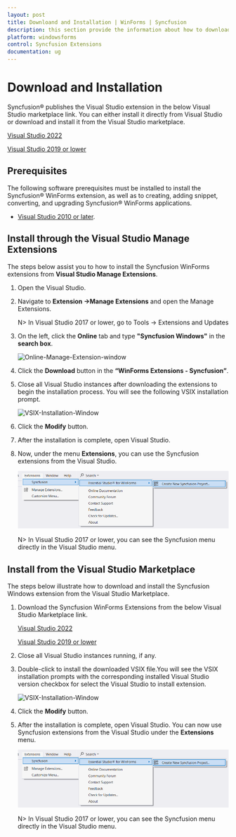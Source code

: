 ```yaml
---
layout: post
title: Downloand and Installation | WinForms | Syncfusion
description: this section provide the information about how to download and install the extensions in Visual Studio.
platform: windowsforms
control: Syncfusion Extensions
documentation: ug
---
```


# Download and Installation

Syncfusion® publishes the Visual Studio extension in the below Visual Studio marketplace link. You can either install it directly from Visual Studio or download and install it from the Visual Studio marketplace.

[Visual Studio 2022](https://marketplace.visualstudio.com/items?itemName=SyncfusionInc.WindowsVSExtensions)

[Visual Studio 2019 or lower](https://marketplace.visualstudio.com/items?itemName=SyncfusionInc.Windows-Extensions)

## Prerequisites

The following software prerequisites must be installed to install the Syncfusion® WinForms extension, as well as to creating, adding snippet, converting, and upgrading Syncfusion® WinForms applications.

* [Visual Studio 2010 or later](https://visualstudio.microsoft.com/downloads).

## Install through the Visual Studio Manage Extensions

The steps below assist you to how to install the Syncfusion WinForms extensions from **Visual Studio Manage Extensions**.

1. Open the Visual Studio.

2. Navigate to **Extension ->Manage Extensions** and open the Manage Extensions.

     N>  In Visual Studio 2017 or lower, go to Tools -> Extensions and Updates

3. On the left, click the **Online** tab and type **"Syncfusion Windows"** in the **search box**.

    ![Online-Manage-Extension-window](Download-Installation-Images/Online-Manage-Extension-window.png)

4. Click the **Download** button in the **“WinForms Extensions - Syncfusion”**.

5. Close all Visual Studio instances after downloading the extensions to begin the installation process. You will see the following VSIX installation prompt.

    ![VSIX-Installation-Window](Download-Installation-Images/InstallUpdatedVersion.png)

6. Click the **Modify** button.

7. After the installation is complete, open Visual Studio.

8. Now, under the menu **Extensions**, you can use the Syncfusion extensions from the Visual Studio.

    ![SyncfusionMenu](Download-Installation-Images/SyncfusionMenu.png)

    N> In Visual Studio 2017 or lower, you can see the Syncfusion menu directly in the Visual Studio menu. 

## Install from the Visual Studio Marketplace

The steps below illustrate how to download and install the Syncfusion Windows extension from the Visual Studio Marketplace.

1. Download the Syncfusion WinForms Extensions from the below Visual Studio Marketplace link.

    [Visual Studio 2022](https://marketplace.visualstudio.com/items?itemName=SyncfusionInc.WindowsVSExtensions)

    [Visual Studio 2019 or lower](https://marketplace.visualstudio.com/items?itemName=SyncfusionInc.Windows-Extensions)

2. Close all Visual Studio instances running, if any.

3. Double-click to install the downloaded VSIX file.You will see the VSIX installation prompts with the corresponding installed Visual Studio version checkbox for select the Visual Studio to install extension.

    ![VSIX-Installation-Window](Download-Installation-Images/InstallVSIX.png)

4. Click the **Modify** button.

5. After the installation is complete, open Visual Studio. You can now use Syncfusion extensions from the Visual Studio under the **Extensions** menu.

     ![SyncfusionMenu](Download-Installation-Images/SyncfusionMenu.png)

     N> In Visual Studio 2017 or lower, you can see the Syncfusion menu directly in the Visual Studio menu. 